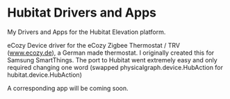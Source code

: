 # Hubitat Drivers and Apps
My Drivers and Apps for the Hubitat Elevation platform.

eCozy
Device driver for the eCozy Zigbee Thermostat / TRV (www.ecozy.de), a German made thermostat.
I originally created this for Samsung SmartThings. The port to Hubitat went extremely easy and only required changing one word (swapped physicalgraph.device.HubAction for hubitat.device.HubAction)

A corresponding app will be coming soon.
